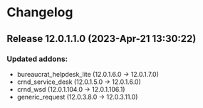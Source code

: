 # Changelog

## Release 12.0.1.1.0 (2023-Apr-21 13:30:22)

### Updated addons:

- bureaucrat_helpdesk_lite (12.0.1.6.0 -> 12.0.1.7.0)
- crnd_service_desk (12.0.1.5.0 -> 12.0.1.6.0)
- crnd_wsd (12.0.1.104.0 -> 12.0.1.106.1)
- generic_request (12.0.3.8.0 -> 12.0.3.11.0)

